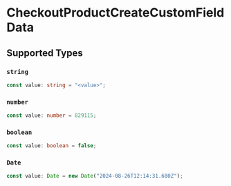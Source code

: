 # CheckoutProductCreateCustomFieldData


## Supported Types

### `string`

```typescript
const value: string = "<value>";
```

### `number`

```typescript
const value: number = 829115;
```

### `boolean`

```typescript
const value: boolean = false;
```

### `Date`

```typescript
const value: Date = new Date("2024-08-26T12:14:31.680Z");
```

